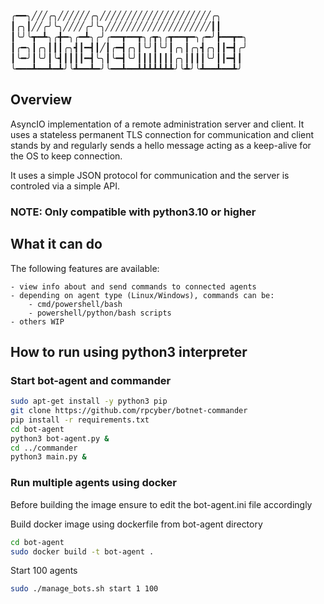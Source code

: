 ╭━━╮╱╱╱╭╮╱╱╱╱╱╱╭╮╱╱╱╱╱╱╱╱╱╱╱╱╱╱╱╱╱╱╱╱╱╭╮
┃╭╮┃╱╱╭╯╰╮╱╱╱╱╭╯╰╮╱╱╱╱╱╱╱╱╱╱╱╱╱╱╱╱╱╱╱╱┃┃
┃╰╯╰┳━┻╮╭╋━╮╭━┻╮╭╯╭━━┳━━┳╮╭┳╮╭┳━━┳━╮╭━╯┣━━┳━╮
┃╭━╮┃╭╮┃┃┃╭╮┫┃━┫┃╱┃╭━┫╭╮┃╰╯┃╰╯┃╭╮┃╭╮┫╭╮┃┃━┫╭╯
┃╰━╯┃╰╯┃╰┫┃┃┃┃━┫╰╮┃╰━┫╰╯┃┃┃┃┃┃┃╭╮┃┃┃┃╰╯┃┃━┫┃
╰━━━┻━━┻━┻╯╰┻━━┻━╯╰━━┻━━┻┻┻┻┻┻┻╯╰┻╯╰┻━━┻━━┻╯

## Overview
AsyncIO implementation of a remote administration server and client. It uses a stateless permanent TLS connection for communication and client stands by and regularly sends a hello message acting as a keep-alive for the OS to keep connection.

It uses a simple JSON protocol for communication and the server is controled via a simple API.

### NOTE: Only compatible with python3.10 or higher

## What it can do
The following features are available:
    
    - view info about and send commands to connected agents
    - depending on agent type (Linux/Windows), commands can be:
        - cmd/powershell/bash 
        - powershell/python/bash scripts
    - others WIP

## How to run using python3 interpreter
### Start bot-agent and commander
```bash
sudo apt-get install -y python3 pip
git clone https://github.com/rpcyber/botnet-commander
pip install -r requirements.txt
cd bot-agent
python3 bot-agent.py &
cd ../commander
python3 main.py &
```

### Run multiple agents using docker
Before building the image ensure to edit the bot-agent.ini file accordingly

Build docker image using dockerfile from bot-agent directory
```bash
cd bot-agent
sudo docker build -t bot-agent .
```
Start 100 agents
```bash
sudo ./manage_bots.sh start 1 100
```